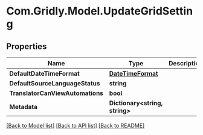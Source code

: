 # Com.Gridly.Model.UpdateGridSetting

## Properties

Name | Type | Description | Notes
------------ | ------------- | ------------- | -------------
**DefaultDateTimeFormat** | [**DateTimeFormat**](DateTimeFormat.md) |  | [optional] 
**DefaultSourceLanguageStatus** | **string** |  | [optional] 
**TranslatorCanViewAutomations** | **bool** |  | [optional] 
**Metadata** | **Dictionary&lt;string, string&gt;** |  | [optional] 

[[Back to Model list]](../README.md#documentation-for-models) [[Back to API list]](../README.md#documentation-for-api-endpoints) [[Back to README]](../README.md)

